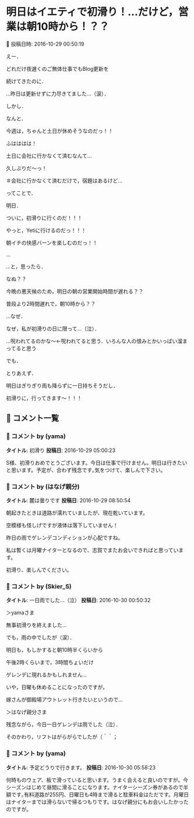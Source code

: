 # 明日はイエティで初滑り！…だけど，営業は朝10時から！？？

📅 投稿日時: 2016-10-29 00:50:19

えー．


どれだけ夜遅くのご無体仕事でもBlog更新を


続けてきたのに．





…昨日は更新せずに力尽きてました…（涙）．





しかし．


なんと．


今週は，ちゃんと土日が休めそうなのだっ！！


ふはははは！


土日に会社に行かなくて済むなんて…


久しぶりだ～っ！


＃会社に行かなくて済むだけで，宿題はあるけど…





ってことで．


明日．


ついに，初滑りに行くのだ！！！


やっと，Yetiに行けるのだっ！！！





朝イチの快感バーンを楽しむのだっ！！


…


…と，思ったら．





なぬ？？


今晩の悪天候のため，明日の朝の営業開始時間が遅れる？？


普段より2時間遅れで，朝10時から？？


…なぜ．


なぜ，私が初滑りの日に限って…（泣）．


…呪われてるのかな～←呪われてると思う．いろんな人の恨みとかいっぱい溜まってると思う





でも．


とりあえず．


明日はぎりぎり雨も降らずに一日持ちそうだし．


初滑りに，行ってきます～！！！

## 💬 コメント一覧

### 💬 コメント by (yama)
**タイトル**: 初滑り
**投稿日**: 2016-10-29 05:00:23

S様、初滑りおめでとうございます。今日は仕事で行けません。明日は行きたいと思います。予定が、合わず残念です｡気をつけて、楽しんで下さい。

### 💬 コメント by (はなげ親分)
**タイトル**: 麓は曇りです
**投稿日**: 2016-10-29 08:50:54

朝起きたときは道路が濡れていましたが、現在乾いています。

空模様も怪しげですが液体は落下していません！

昨日の雨でゲレンデコンディションが心配ですね。



私は暫くは月曜ナイターとなるので、志賀でまたお会いできればと思っています。



初滑り、楽しんでください。

### 💬 コメント by (Skier_S)
**タイトル**: 一日雨でした…（泣）
**投稿日**: 2016-10-30 00:50:32

＞yamaさま

無事初滑りを終えました…

でも，雨の中でしたが（涙）．

明日も，もしかすると朝10時半くらいから

午後2時くらいまで，3時間ちょいだけ

ゲレンデに現れるかもしれません…



いや，日曜も休めることになったのですが，

嫁さんが御殿場アウトレット行きたいというので…



＞はなげ親分さま

残念ながら，今日一日ゲレンデは雨でした（泣）．

そのかわり，リフトはがらがらでしたが（＾＾；

### 💬 コメント by (yama)
**タイトル**: 予定どうりで行きます。
**投稿日**: 2016-10-30 05:58:23

何時ものウェア、板で滑っていると思います。うまく会えると良いのですが。今シーズンはじめて昼間に滑ることになります。ナイターシーズン券があるので半額です｡有料道路が255円、日曜日も4時まで滑ると駐車料金はただです。月曜日はナイターまでは滑らないで帰るつもりです。はなげ親分にもお会いしたかったのですが。

